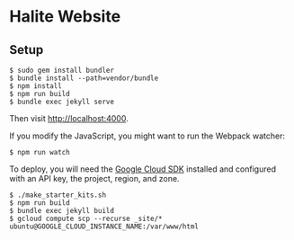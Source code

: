 # Halite Website

## Setup

    $ sudo gem install bundler
    $ bundle install --path=vendor/bundle
    $ npm install
    $ npm run build
    $ bundle exec jekyll serve
    
Then visit <http://localhost:4000>.
    
If you modify the JavaScript, you might want to run the Webpack watcher:

    $ npm run watch
    
To deploy, you will need the [Google Cloud SDK][gcloud-sdk] installed and configured with an API key, the project, region, and zone.

    $ ./make_starter_kits.sh
    $ npm run build
    $ bundle exec jekyll build
    $ gcloud compute scp --recurse _site/* ubuntu@GOOGLE_CLOUD_INSTANCE_NAME:/var/www/html
    
[gcloud-sdk]: https://cloud.google.com/sdk/gcloud/
